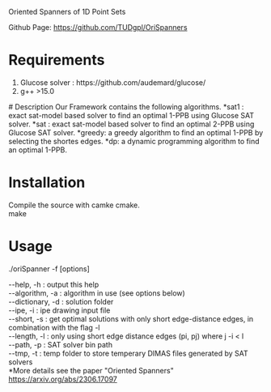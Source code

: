 Oriented Spanners of 1D Point Sets

Github Page: https://github.com/TUDgpl/OriSpanners
# Requirements
<ol>
<li> Glucose solver : https://github.com/audemard/glucose/</li>
<li>  g++ >15.0 </li>
</ol>
# Description
Our Framework contains the following algorithms.
*sat1 : exact sat-model based solver to find an optimal 1-PPB using Glucose SAT solver.
*sat : exact sat-model based solver to find an optimal 2-PPB using Glucose SAT solver.
*greedy: a greedy algorithm to find an optimal 1-PPB by selecting the shortes edges.
*dp: a dynamic programming algorithm to find an optimal 1-PPB.


# Installation
Compile the source with  camke 
cmake. </br>
make </br>

# Usage
./oriSpanner  -f <instance> [options]

--help, -h : output this help</br>
--algorithm, -a : algorithm in use (see options below) </br>
--dictionary, -d : solution folder </br>
 --ipe, -i : ipe drawing input file </br>
 --short, -s : get optimal solutions with only short edge-distance edges, in combination with the flag -l </br>
 --length, -l : only using short edge distance edges (pi, pj) where j -i < l </br>
 --path, -p : SAT solver bin path </br>
 --tmp, -t : temp folder to store temperary DIMAS files generated by SAT solvers </br>
 *More details see the paper \"Oriented Spanners\" <https://arxiv.org/abs/2306.17097> </br>




